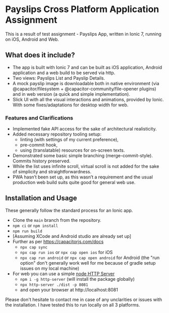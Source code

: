 # Payslips Cross Platform Application Assignment

This is a result of test assignment -  Payslips App, written in Ionic 7, running on iOS, Android and Web.

## What does it include?

* The app is built with Ionic 7 and can be built as iOS application, Android application and a web build to be served via http.
* Two views: Payslips List and Payslip Details.
* A mock payslip image is downloadable both in native environment (via @capacitor/filesystem +  @capacitor-community/file-opener plugins) and in web version (a quick and simple implementation).
* Slick UI with all the visual interactions and animations, provided by Ionic. With some fixes/adaptations for desktop width for web.

### Features and Clarifications

* Implemented fake API access for the sake of architectural realisticity.
* Added necessary repository tooling setup:
	* linting (with settings of my current preference),
	* pre-commit hook,
	* using (translatable) resources for on-screen texts.
* Demonstrated some basic simple branching (merge-commit-style). Commits history preserved.
* While the list uses infinite scroll, virtual scroll is not added for the sake of simplicity and straightforwardness.
* PWA hasn’t been set up, as this wasn’t a requirement and the usual production web build suits quite good for general web use.

## Installation and Usage

These generally follow the standard process for an Ionic app.

* Clone the `main` branch from the repository.
* `npm ci` or `npm install`
* `npm run build`
* [Assuming XCode and Android studio are already set up]
* Further as per https://capacitorjs.com/docs
	* `npx cap sync`
	* `npx cap run ios` or `npx cap open ios` for iOS
	* `npx cap run android` or `npx cap open android` for Android (the "run option" don't generally work well for me because of gradle setup issues on my local machine)
* For web you can use a simple [node HTTP Server](https://www.npmjs.com/package/http-server)
	* `npm i -g http-server` (will install the package globally)
	* `npx http-server ./dist -p 8081`
	* and open your browser at http://localhost:8081

Please don't hesitate to contact me in case of any unclarities or issues with the installation. I have tested this to run locally on all 3 platforms.

